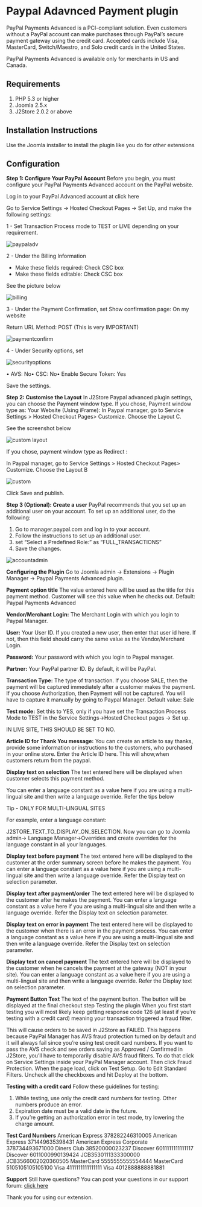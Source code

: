 # Paypal Adavnced Payment plugin

PayPal Payments Advanced is a PCI-compliant solution. Even customers without a PayPal account can make purchases through PayPal’s secure payment gateway using the credit card. Accepted cards include Visa, MasterCard, Switch/Maestro, and Solo credit cards in the United States.

PayPal Payments Advanced is available only for merchants in US and Canada.

## Requirements <a id="requirements"></a>

1. PHP 5.3 or higher
2. Joomla 2.5.x
3. J2Store 2.0.2 or above

## Installation Instructions <a id="installation-instructions"></a>

Use the Joomla installer to install the plugin like you do for other extensions

## Configuration <a id="configuration"></a>

**Step 1: Configure Your PayPal Account** Before you begin, you must configure your PayPal Payments Advanced account on the PayPal website.

Log in to your PayPal Advanced account at click here

Go to Service Settings -&gt; Hosted Checkout Pages -&gt; Set Up, and make the following settings:

1 - Set Transaction Process mode to TEST or LIVE depending on your requirement.

![paypaladv](https://raw.githubusercontent.com/j2store/doc-images/master/payment-methods/paypal-advanced-payment-plugin/setup_paypal_advanced.png)

2 - Under the Billing Information

* Make these fields required: Check CSC box
* Make these fields editable: Check CSC box

See the picture below

![billing](https://raw.githubusercontent.com/j2store/doc-images/master/payment-methods/paypal-advanced-payment-plugin/billing_information_paypal_advanced.png)

3 - Under the Payment Confirmation, set Show confirmation page: On my website

Return URL Method: POST \(This is very IMPORTANT\)

 

![paymentconfirm](https://raw.githubusercontent.com/j2store/doc-images/master/payment-methods/paypal-advanced-payment-plugin/payment_confirmation_paypal_advanced.png)

4 - Under Security options, set

 

![securityoptions](https://raw.githubusercontent.com/j2store/doc-images/master/payment-methods/paypal-advanced-payment-plugin/security_options_paypal_advanced.png)

• AVS: No• CSC: No• Enable Secure Token: Yes

Save the settings.

**Step 2: Customise the Layout** In J2Store Paypal advanced plugin settings, you can choose the Payment window type. If you chose, Payment window type as: Your Website \(Using iFrame\): In Paypal manager, go to Service Settings &gt; Hosted Checkout Pages&gt; Customize. Choose the Layout C.

See the screenshot below

![custom layout](https://raw.githubusercontent.com/j2store/doc-images/master/payment-methods/paypal-advanced-payment-plugin/custom_layout_paypal_advanced.png)

If you chose, payment window type as Redirect :

In Paypal manager, go to Service Settings &gt; Hosted Checkout Pages&gt; Customize. Choose the Layout B

 

![custom](https://raw.githubusercontent.com/j2store/doc-images/master/payment-methods/paypal-advanced-payment-plugin/custom_layout_b_paypal_advanced.png)

Click Save and publish.

**Step 3 \(Optional\): Create a user** PayPal recommends that you set up an additional user on your account. To set up an additional user, do the following:

1. Go to manager.paypal.com and log in to your account.
2. Follow the instructions to set up an additional user.
3. set “Select a Predefined Role:” as “FULL\_TRANSACTIONS”
4. Save the changes.

![accountadmin](https://raw.githubusercontent.com/j2store/doc-images/master/payment-methods/paypal-advanced-payment-plugin/account_admin_paypal_advanced.png)

**Configuring the Plugin** Go to Joomla admin → Extensions → Plugin Manager → Paypal Payments Advanced plugin.

**Payment option title** The value entered here will be used as the title for this payment method. Customer will see this value when he checks out. Default: Paypal Payments Advanced

**Vendor/Merchant Login:** The Merchant Login with which you login to Paypal Manager.

**User:** Your User ID. If you created a new user, then enter that user id here. If not, then this field should carry the same value as the Vendor/Merchant Login.

**Password:** Your password with which you login to Paypal manager.

**Partner:** Your PayPal partner ID. By default, it will be PayPal.

**Transaction Type:** The type of transaction. If you choose SALE, then the payment will be captured immediately after a customer makes the payment. If you choose Authorization, then Payment will not be captured. You will have to capture it manually by going to Paypal Manager. Default value: Sale

**Test mode:** Set this to YES, only if you have set the Transaction Process Mode to TEST in the Service Settings-&gt;Hosted Checkout pages → Set up.

IN LIVE SITE, THIS SHOULD BE SET TO NO.

**Article ID for Thank You message:** You can create an article to say thanks, provide some information or instructions to the customers, who purchased in your online store. Enter the Article ID here. This will show,when customers return from the paypal.

**Display text on selection** The text entered here will be displayed when customer selects this payment method.

You can enter a language constant as a value here if you are using a multi-lingual site and then write a language override. Refer the tips below

Tip - ONLY FOR MULTI-LINGUAL SITES

For example, enter a language constant:

J2STORE_TEXT_TO_DISPLAY_ON\_SELECTION. Now you can go to Joomla admin-&gt; Language Manager-&gt;Overrides and create overrides for the language constant in all your languages.

**Display text before payment** The text entered here will be displayed to the customer at the order summary screen before he makes the payment. You can enter a language constant as a value here if you are using a multi-lingual site and then write a language override. Refer the Display text on selection parameter.

**Display text after payment/order** The text entered here will be displayed to the customer after he makes the payment. You can enter a language constant as a value here if you are using a multi-lingual site and then write a language override. Refer the Display text on selection parameter.

**Display text on error in payment** The text entered here will be displayed to the customer when there is an error in the payment process. You can enter a language constant as a value here if you are using a multi-lingual site and then write a language override. Refer the Display text on selection parameter.

**Display text on cancel payment** The text entered here will be displayed to the customer when he cancels the payment at the gateway \(NOT in your site\). You can enter a language constant as a value here if you are using a multi-lingual site and then write a language override. Refer the Display text on selection parameter.

**Payment Button Text** The text of the payment button. The button will be displayed at the final checkout step Testing the plugin When you first start testing you will most likely keep getting response code 126 \(at least if you’re testing with a credit card\) meaning your transaction triggered a fraud filter.

This will cause orders to be saved in J2Store as FAILED. This happens because PayPal Manager has AVS fraud protection turned on by default and it will always fail since you’re using test credit card numbers. If you want to pass the AVS check and see orders saving as Approved / Confirmed in J2Store, you’ll have to temporarily disable AVS fraud filters. To do that click on Service Settings inside your PayPal Manager account. Then click Fraud Protection. When the page load, click on Test Setup. Go to Edit Standard Filters. Uncheck all the checkboxes and hit Deploy at the bottom.

**Testing with a credit card** Follow these guidelines for testing:

1. While testing, use only the credit card numbers for testing. Other numbers produce an error.
2. Expiration date must be a valid date in the future.
3. If you’re getting an authorization error in test mode, try lowering the charge amount.

**Test Card Numbers** American Express 378282246310005 American Express 371449635398431 American Express Corporate 378734493671000 Diners Club 38520000023237 Discover 6011111111111117 Discover 6011000990139424 JCB3530111333300000 JCB3566002020360505 MasterCard 5555555555554444 MasterCard 5105105105105100 Visa 4111111111111111 Visa 4012888888881881

**Support** Still have questions? You can post your questions in our support forum: [click here](http://j2store.org/forum/index.html)

Thank you for using our extension.

